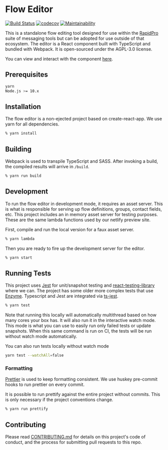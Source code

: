 # Flow Editor

[![Build Status](https://travis-ci.org/nyaruka/floweditor.svg?branch=master)](https://travis-ci.org/nyaruka/floweditor)
[![codecov](https://codecov.io/gh/nyaruka/floweditor/branch/master/graph/badge.svg)](https://codecov.io/gh/nyaruka/floweditor)
[![Maintainability](https://api.codeclimate.com/v1/badges/c2200da1ba5a0176836e/maintainability)](https://codeclimate.com/github/nyaruka/floweditor/maintainability)

This is a standalone flow editing tool designed for use within the [RapidPro](https://github.com/rapidpro/rapidpro) suite of messaging tools but can be adopted for use outside of that ecosystem. The editor is a React component built with TypeScript and bundled with Webpack. It is open-sourced under the AGPL-3.0 license.

You can view and interact with the component [here](https://floweditor.nyaruka.com/).

## Prerequisites

```bash
yarn
Node.js >= 10.x
```

## Installation

The flow editor is a non-ejected project based on create-react-app. We use yarn for all dependencies.

```bash
% yarn install
```

## Building

Webpack is used to transpile TypeScript and SASS. After invoking a build, the compiled results will arrive in `/build`.

```bash
% yarn run build
```

## Development

To run the flow editor in development mode, it requires an asset server. This is what is responsible for serving up flow definitions, groups, contact fields, etc. This project includes an in memory asset server for testing purposes. These are the same lambda functions used by our netlify preview site.

First, compile and run the local version for a faux asset server.

```bash
% yarn lambda
```

Then you are ready to fire up the development server for the editor.

```bash
% yarn start
```

## Running Tests

This project uses [Jest](https://facebook.github.io/jest/) for unit/snapshot testing and [react-testing-library](https://testing-library.com/docs/react-testing-library/intro) where we can. The project has some older more complex tests that use [Enzyme](https://github.com/airbnb/enzyme). Typescript and Jest are integrated via [ts-jest](https://github.com/kulshekhar/ts-jest).

```bash
% yarn test
```

Note that running this locally will automatically multithread based on how many cores your box has. It will also run it in the interactive watch mode. This mode is what you can use to easily run only failed tests or update snapshots. When this same command is run on CI, the tests will be run without watch mode automatically.

You can also run tests locally without watch mode

```bash
yarn test --watchAll=false
```

### Formatting

[Prettier](https://github.com/prettier/prettier) is used to keep formatting consistent. We use huskey pre-commit hooks to run prettier on every commit.

It is possible to run prettify against the entire project without commits. This is only necessary if the project conventions change.

```bash
% yarn run prettify
```

## Contributing

Please read [CONTRIBUTING.md](https://github.com/nyaruka/floweditor/blob/master/CONTRIBUTING.md) for details on this project's code of conduct, and the process for submitting pull requests to this repo.
